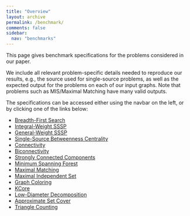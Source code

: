 ```yaml
---
title: "Overview"
layout: archive
permalink: /benchmark/
comments: false
sidebar:
  nav: "benchmarks"
---
```


This page gives benchmark specifications for the problems considered
in our paper.

We include all relevant problem-specific details needed to reproduce
our results, e.g., the source used for single-source problems, as well
as the expected output for the problems on each of our input graphs.
Note that problems such as MIS/Maximal Matching have many valid
outputs.

The specifications can be accessed either using the navbar on the
left, or by clicking one of the links below:

* [Breadth-First Search](/benchmarks/bfs)
* [Integral-Weight SSSP](/benchmarks/integral-sssp/)
* [General-Weight SSSP](/benchmarks/general-sssp/)
* [Single-Source Betweenness Centrality](/benchmarks/bc/)
* [Connectivity](/benchmarks/connectivity)
* [Biconnectivity](/benchmarks/biconnectivity)
* [Strongly Connected Components](/benchmarks/strong-connectivity)
* [Minimum Spanning Forest](/benchmarks/msf/)
* [Maximal Matching](/benchmarks/mis/)
* [Maximal Independent Set](/benchmarks/maximalmatching/)
* [Graph Coloring](/benchmarks/coloring/)
* [KCore](/benchmarks/kcore/)
* [Low-Diameter Decomposition](/benchmarks/ldd/)
* [Approximate Set Cover](/benchmarks/appxsetcover/)
* [Triangle Counting](/benchmarks/trianglecounting/)
